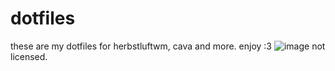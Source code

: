 # dotfiles
these are my dotfiles for herbstluftwm, cava and more. enjoy :3
![image](https://0x0.st/8Mwj.png)
not licensed.
